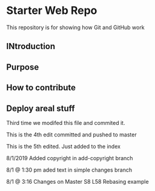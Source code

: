 # Starter Web Repo

This repository is for showing how Git and GitHub work

## INtroduction

## Purpose

## How to contribute

## Deploy areal stuff


Third time we modifed this file and commited it. 


This is the 4th edit committed and pushed to master


This is the 5th edited. Just added to the index

8/1/2019 Added copyright in add-copyright branch

8/1 @ 1:30 pm aded text in simple changes branch

8/1 @ 3:16 Changes on Master S8 L58 Rebasing example